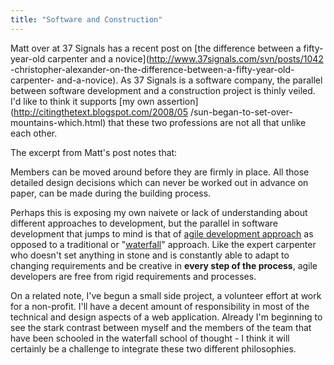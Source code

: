 ```yaml
---
title: "Software and Construction"
---
```

Matt over at 37 Signals has a recent post on [the difference between a fifty-
year-old carpenter and a novice](http://www.37signals.com/svn/posts/1042
-christopher-alexander-on-the-difference-between-a-fifty-year-old-carpenter-
and-a-novice). As 37 Signals is a software company, the parallel between
software development and a construction project is thinly veiled. I'd like to
think it supports [my own assertion](http://citingthetext.blogspot.com/2008/05
/sun-began-to-set-over-mountains-which.html) that these two professions are
not all that unlike each other.

  
The excerpt from Matt's post notes that:

  
Members can be moved around before they are firmly in place. All those
detailed design decisions which can never be worked out in advance on paper,
can be made during the building process.

  
Perhaps this is exposing my own naivete or lack of understanding about
different approaches to development, but the parallel in software development
that jumps to mind is that of [agile development
approach](http://www.versionone.com/Resources/AgileBenefits.asp) as opposed to
a traditional or "[waterfall](http://en.wikipedia.org/wiki/Waterfall_model)"
approach. Like the expert carpenter who doesn't set anything in stone and is
constantly able to adapt to changing requirements and be creative in **every
step of the process**, agile developers are free from rigid requirements and
processes.

  
On a related note, I've begun a small side project, a volunteer effort at work
for a non-profit. I'll have a decent amount of responsibility in most of the
technical and design aspects of a web application. Already I'm beginning to
see the stark contrast between myself and the members of the team that have
been schooled in the waterfall school of thought - I think it will certainly
be a challenge to integrate these two different philosophies.

